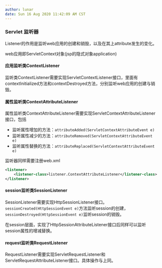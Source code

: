 ```yaml
---
author: lunar
date: Sun 16 Aug 2020 11:42:09 AM CST
---
```


### Servlet 监听器

Listener的作用是监听web应用的创建和销毁，以及在其上attribute发生的变化。

web应用即ServletContext对象(jsp的隐式对象application)

#### 应用监听类ContextListener

监听类ContextListener需要实现ServletContextListener接口，里面有contextInitialized方法和contextDestroyed方法，分别监听web应用的创建与销毁。

#### 属性监听类ContextAttributeListener

属性监听类ContextAttributeListener需要实现ServletContextAttributeListener接口，包括
- 监听属性增加的方法：`attributeAdded(ServletContextAttributeEvent e)`
- 监听属性减少的方法：`attributeRemoved(ServletContextAttributeEvent e)`
- 监听属性替换的方法：`attributeReplaced(ServletContextAttributeEvent e)`

监听器同样需要注册web.xml
```xml
<listener>
    <listener-class>listener.ContextAttributeListener</listener-class>
</listener>
```

#### session监听类SessionListener

SessionListener需要实现HttpSessionListener接口。`sessionCreated(HttpSessionEvent e)`方法监听session的创建，`sessionDestroyed(HttpSessionEvent e)`监听session的销毁。

在session层面，实现了HttpSessionAttributeListener接口后同样可以监听session属性的增减替换。

#### request监听类RequestListener

RequestListener需要实现ServletRequestListener和ServletRequestAttributeListener接口。具体操作与上同。
